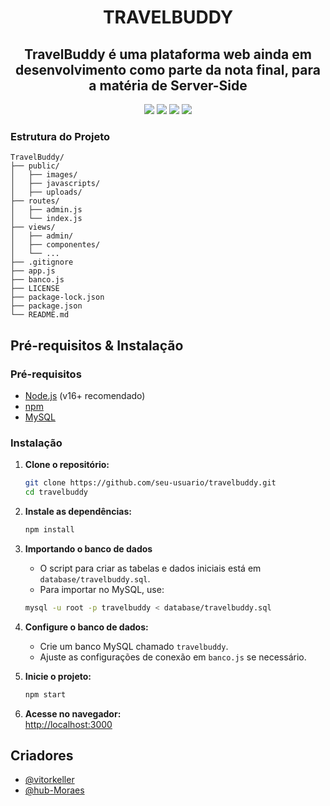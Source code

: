 <h1 align="center"> TRAVELBUDDY </h1>
<h2 align="center"> TravelBuddy é uma plataforma web ainda em desenvolvimento como parte da nota final, para a matéria de Server-Side </h2>

<div align="center">
<img src="https://img.shields.io/badge/Express%20js-000000?style=for-the-badge&logo=express&logoColor=white">
<img src="https://img.shields.io/badge/JavaScript-323330?style=for-the-badge&logo=javascript&logoColor=F7DF1E">
<img src="https://img.shields.io/badge/npm-CB3837?style=for-the-badge&logo=npm&logoColor=white">
<img src="https://img.shields.io/badge/Node%20js-339933?style=for-the-badge&logo=nodedotjs&logoColor=white">
</div>

### Estrutura do Projeto
```
TravelBuddy/
├── public/
│   ├── images/
│   ├── javascripts/
│   ├── uploads/
├── routes/
│   ├── admin.js
│   └── index.js
├── views/
│   ├── admin/
│   ├── componentes/
│   └── ...
├── .gitignore
├── app.js
├── banco.js
├── LICENSE
├── package-lock.json
├── package.json
└── README.md
```

## Pré-requisitos & Instalação

### Pré-requisitos

- [Node.js](https://nodejs.org/) (v16+ recomendado)
- [npm](https://www.npmjs.com/)
- [MySQL](https://www.mysql.com/)

### Instalação

1. **Clone o repositório:**
   ```sh
   git clone https://github.com/seu-usuario/travelbuddy.git
   cd travelbuddy
   ```
   
2. **Instale as dependências:**
   ```sh
   npm install
   ```

3. **Importando o banco de dados**
    - O script para criar as tabelas e dados iniciais está em `database/travelbuddy.sql`.
    - Para importar no MySQL, use:
    ```sh
    mysql -u root -p travelbuddy < database/travelbuddy.sql
    ```

4. **Configure o banco de dados:**
   - Crie um banco MySQL chamado `travelbuddy`.
   - Ajuste as configurações de conexão em `banco.js` se necessário.

5. **Inicie o projeto:**
   ```sh
   npm start
   ```

6. **Acesse no navegador:**  
   [http://localhost:3000](http://localhost:3000)

## Criadores

- [@vitorkeller](https://github.com/vitorkeller)
- [@hub-Moraes](https://github.com/hub-Moraes)
